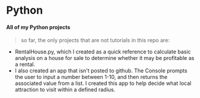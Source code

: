 # Python

#### All of my Python projects

> so far, the only projects that are not tutorials in this repo are:
* RentalHouse.py, which I created as a quick reference to calculate basic analysis on a house for sale to determine whether it may be profitable as a rental.
* I also created an app that isn't posted to github. The Console prompts the user to input a number between 1-10, and then returns the associated value from a list. I created this app to help decide what local attraction to visit within a defined radius.
